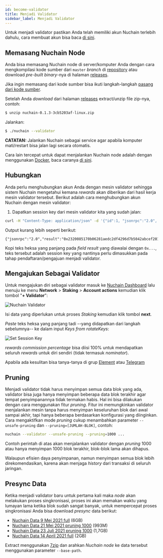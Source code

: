 ```yaml
---
id: become-validator
title: Menjadi Validator
sidebar_label: Menjadi Validator
---
```


Untuk menjadi validator pastikan Anda telah memiliki akun Nuchain terlebih dahulu, cara membuat akun
bisa baca [di sini](account.md).

## Memasang Nuchain Node

Anda bisa memasang Nuchain node di server/komputer Anda dengan cara mengkompilasi kode sumber dari
`master` _branch_ di [repository](https://github.com/nusantarachain/nuchain) atau download
_pre-built binary_-nya di halaman [releases](https://github.com/nusantarachain/nuchain/releases).

Jika ingin memasang dari kode sumber bisa ikuti langkah-langkah
[pasang dari kode sumber](https://github.com/nusantarachain/nuchain/blob/master/README.md#dari-kode-sumber).

Setelah Anda _download_ dari halaman [releases](https://github.com/nusantarachain/nuchain/releases)
extract/unzip file zip-nya, contoh:

```bash
$ unzip nuchain-0.1.3-3cb5203af-linux.zip
```

Jalankan:

```bash
$ ./nuchain --validator
```

**CATATAN:** Jalankan Nuchain sebagai service agar apabila komputer mati/restart bisa jalan lagi
secara otomatis.

Cara lain tercepat untuk dapat menjalankan Nuchain node adalah dengan menggunakan
[Docker](https://docker.com/), baca caranya [di sini](docker.md).

## Hubungkan

Anda perlu menghubungkan akun Anda dengan mesin validator sehingga sistem Nuchain mengetahui kemana
_rewards_ akan diberikan dari hasil kerja mesin validator tersebut. Berikut adalah cara
menghubungkan akun Nuchain dengan mesin validator:

1. Dapatkan session key dari mesin validator kita yang sudah jalan:

```bash
curl -H "Content-Type: application/json" -d '{"id":1, "jsonrpc":"2.0", "method": "author_rotateKeys", "params":[]}' http://localhost:9933
```

Output kurang lebih seperti berikut:

```
{"jsonrpc":"2.0","result":"0x2320085170b06281aedc2df4296d7b5042abcef201c57f2e55201f7aefc6af0c5ac19e74b674cb97913d54d63255dc18fbe88ad73392576130e00803c7082716147a5768a1c7f8708379649c0c9246b049699109c94b7d8957ebb813af62620464a70e69288323168afd69358746d684fc178eefac06aa9e94028a0f409a6d1a","id":1}
```

Kopi teks heksa yang panjang pada _field_ _result_ yang diawalai dengan `0x...`, teks tersebut
adalah session key yang nantinya perlu dimasukkan pada tahap pendaftaran/pengajuan menjadi
validator.

## Mengajukan Sebagai Validator

Untuk mengajukan diri sebagai validator masuk ke
[Nuchain Dashboard](https://dashboard.nuchain.network) lalu menuju ke menu **Network** >
**Staking** > **Account actions** kemudian klik tombol "**+ Validator**":

![Nuchain Validator](https://i.imgur.com/Gr1SNgD.png)

Isi data yang diperlukan untuk proses _Staking_ kemudian klik tombol **next**.

_Paste_ teks heksa yang panjang tadi --yang didapatkan dari langkah sebelumnya-- ke dalam input
_Keys from rotateKeys_:

![Set Session Key](https://i.imgur.com/pqUCE6X.png)

_rewards commission percentage_ bisa diisi 100% untuk mendapatkan seluruh _rewards_ untuk diri
sendiri (tidak termasuk _nominator_).

Apabila ada kesulitan bisa tanya-tanya di grup
[Element](https://app.element.io/#/room/!aYWUxhUvutqbMBQIsN:matrix.org) atau
[Telegram](https://t.me/nusantarachain)

## Pruning

Menjadi validator tidak harus menyimpan semua data blok yang ada, validator bisa juga hanya
menyimpan beberapa data blok terakhir agar tempat penyimpanannya tidak termakan habis. Hal ini bisa
dilakukan dengan cara menggunakan fitur _pruning_. Fitur ini memungkinkan validator menjalankan
mesin tanpa harus menyimpan keseluruhan blok dari awal sampai akhir, tapi hanya beberapa berdasarkan
konfigurasi yang diinginkan. Cara mengaktifkan mode _pruning_ cukup menambahkan parameter
`--unsafe-pruning` dan `--pruning=[JUMLAH-BLOK]`, contoh:

```bash
nuchain --validator --unsafe-pruning --pruning=1000 ...
```

Contoh perintah di atas akan menjalankan validator dengan _pruning_ 1000 atau hanya menyimpan 1000
blok terakhir, blok-blok lama akan dihapus.

Walaupun efisien daya penyimpanan, namun menyimpan semua blok lebih direkomendasikan, karena akan
menjaga _history_ dari transaksi di seluruh jaringan.

## Presync Data

Ketika menjadi validator baru untuk pertama kali maka _node_ akan melakukan proses singkronisasi,
proses ini akan memakan waktu yang lumayan lama ketika blok sudah sangat banyak, untuk mempercepat
proses singkronisasi Anda bisa download _presync_ data berikut:

- [Nuchain Data 9 Mei 2021 full](http://dmcd6hvaqrxz0.cloudfront.net/nuchain/presync-data/nuchain-snapshot-2021-05-09.7z)
  (6GB)
- [Nuchain Data 21 Mei 2021 pruning 1000](http://dmcd6hvaqrxz0.cloudfront.net/nuchain/presync-data/nuchain-snapshot-20210521-pruning1000-rocks.7z)
  (993M)
- [Nuchain Data 23 Juli 2021 pruning 1000](https://drive.google.com/uc?export=download&id=1KT46PqnyRfvTeifEHFCG0tEEroMhT_f0)
  (1,7GB)
- [Nuchain Data 14 April 2021 full](http://dmcd6hvaqrxz0.cloudfront.net/nuchain/presync-data/nuchain-snapshot-20210421-full-rocks.7z)
  (2GB)

Extract menggunakan [7zip](https://www.7-zip.org/) dan arahkan _Nuchain node_ ke data tersebut
menggunakan parameter `--base-path`.
